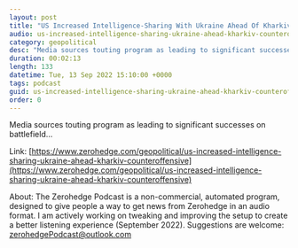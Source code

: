 ```yaml
---
layout: post
title: "US Increased Intelligence-Sharing With Ukraine Ahead Of Kharkiv Counteroffensive"
audio: us-increased-intelligence-sharing-ukraine-ahead-kharkiv-counteroffensive-0
category: geopolitical
desc: "Media sources touting program as leading to significant successes on battlefield..."
duration: 00:02:13
length: 133
datetime: Tue, 13 Sep 2022 15:10:00 +0000
tags: podcast
guid: us-increased-intelligence-sharing-ukraine-ahead-kharkiv-counteroffensive-0
order: 0
---
```

Media sources touting program as leading to significant successes on battlefield...

Link: [https://www.zerohedge.com/geopolitical/us-increased-intelligence-sharing-ukraine-ahead-kharkiv-counteroffensive](https://www.zerohedge.com/geopolitical/us-increased-intelligence-sharing-ukraine-ahead-kharkiv-counteroffensive)

About: The Zerohedge Podcast is a non-commercial, automated program, designed to give people a way to get news from Zerohedge in an audio format.  I am actively working on tweaking and improving the setup to create a better listening experience (September 2022).  Suggestions are welcome: [zerohedgePodcast@outlook.com](mailto:zerohedgePodcast@outlook.com)